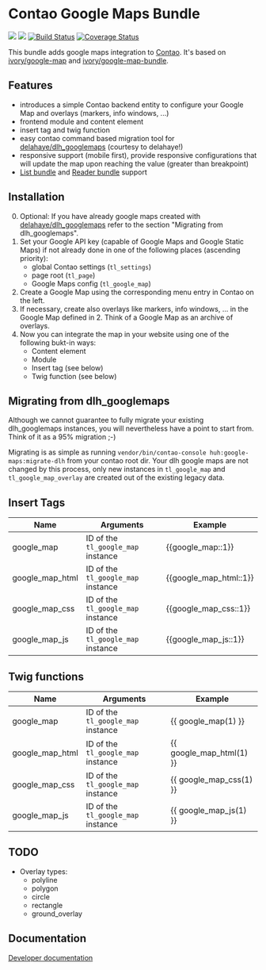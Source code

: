 # Contao Google Maps Bundle

![](https://img.shields.io/packagist/v/heimrichhannot/contao-google-maps-bundle.svg)
![](https://img.shields.io/packagist/dt/heimrichhannot/contao-google-maps-bundle.svg)
[![Build Status](https://travis-ci.org/heimrichhannot/contao-google-maps-bundle.svg?branch=master)](https://travis-ci.org/heimrichhannot/contao-google-maps-bundle)
[![Coverage Status](https://coveralls.io/repos/github/heimrichhannot/contao-google-maps-bundle/badge.svg?branch=master)](https://coveralls.io/github/heimrichhannot/contao-google-maps-bundle?branch=master)

This bundle adds google maps integration to [Contao](https://contao.org/de/). It's based on [ivory/google-map](https://github.com/bresam/ivory-google-map) and [ivory/google-map-bundle](https://github.com/bresam/ivory-google-map-bundle).

## Features

- introduces a simple Contao backend entity to configure your Google Map and overlays (markers, info windows, ...)
- frontend module and content element
- insert tag and twig function
- easy contao command based migration tool for [delahaye/dlh_googlemaps](https://github.com/delahaye/dlh_googlemaps) (courtesy to delahaye!)
- responsive support (mobile first), provide responsive configurations that will update the map upon reaching the value (greater than breakpoint)
- [List bundle](https://github.com/heimrichhannot/contao-list-bundle) and [Reader bundle](https://github.com/heimrichhannot/contao-reader-bundle) support

## Installation

0. Optional: If you have already google maps created with [delahaye/dlh_googlemaps](https://github.com/delahaye/dlh_googlemaps) refer to the section "Migrating from dlh_googlemaps".
1. Set your Google API key (capable of Google Maps and Google Static Maps) if not already done in one of the following places (ascending priority):
    - global Contao settings (`tl_settings`)
    - page root (`tl_page`)
    - Google Maps config (`tl_google_map`)
2. Create a Google Map using the corresponding menu entry in Contao on the left.
3. If necessary, create also overlays like markers, info windows, ... in the Google Map defined in 2. Think of a Google Map as an archive of overlays.
4. Now you can integrate the map in your website using one of the following bukt-in ways:
    - Content element
    - Module
    - Insert tag (see below)
    - Twig function (see below)

## Migrating from dlh_googlemaps

Although we cannot guarantee to fully migrate your existing dlh_googlemaps instances, you will nevertheless have a point to start from. Think of it as a 95% migration ;-)

Migrating is as simple as running `vendor/bin/contao-console huh:google-maps:migrate-dlh` from your contao root dir. Your dlh google maps are not changed by this process, only new instances in `tl_google_map` and `tl_google_map_overlay` are created out of the existing legacy data.

## Insert Tags

Name | Arguments | Example
---- | --------- | -------
google_map | ID of the `tl_google_map` instance | {{google_map::1}}
google_map_html | ID of the `tl_google_map` instance | {{google_map_html::1}}
google_map_css | ID of the `tl_google_map` instance | {{google_map_css::1}}
google_map_js | ID of the `tl_google_map` instance | {{google_map_js::1}}

## Twig functions

Name | Arguments | Example
---- | --------- | -------
google_map | ID of the `tl_google_map` instance | {{ google_map(1) }}
google_map_html | ID of the `tl_google_map` instance | {{ google_map_html(1) }}
google_map_css | ID of the `tl_google_map` instance | {{ google_map_css(1) }}
google_map_js | ID of the `tl_google_map` instance | {{ google_map_js(1) }}

## TODO

- Overlay types:
    - polyline
    - polygon
    - circle
    - rectangle
    - ground_overlay
    
## Documentation

[Developer documentation](docs/developers.md)